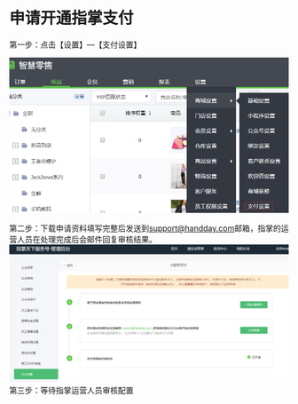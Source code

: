 # 申请开通指掌支付

 第一步：点击【设置】—【支付设置】

![](/assets/import20208201813.png)

第二步：下载申请资料填写完整后发送到[support@handday.com](mailto:support@handday.com)邮箱，指掌的运营人员在处理完成后会邮件回复审核结果。![](/assets/import20208201816.png)第三步：等待指掌运营人员审核配置

